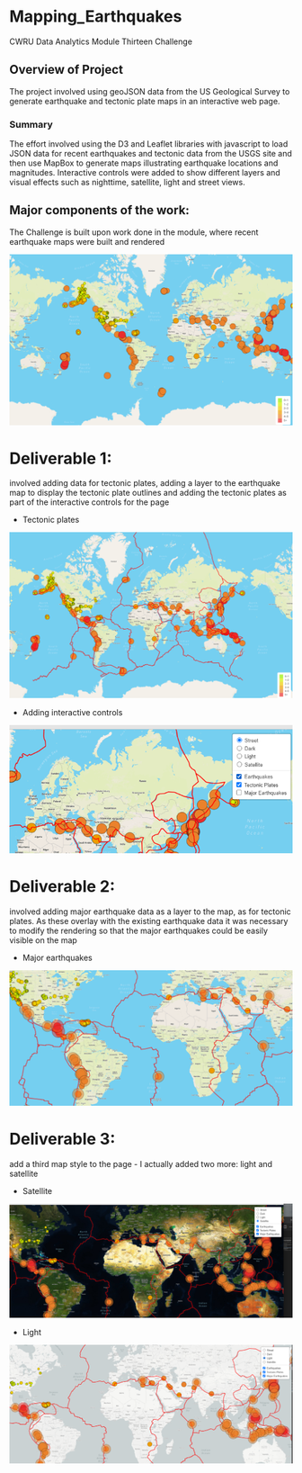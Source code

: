 # Mapping_Earthquakes

CWRU Data Analytics Module Thirteen Challenge


## Overview of Project

The project involved using geoJSON data from the US Geological Survey to generate earthquake and tectonic plate maps in an interactive web page.  

### Summary

The effort involved using the D3 and Leaflet libraries with javascript to load JSON data for recent earthquakes and tectonic data from the USGS site and then use MapBox to generate maps illustrating earthquake locations and magnitudes.  Interactive controls were added to show different layers and visual effects such as nighttime, satellite, light and street views.  

## Major components of the work:

The Challenge is built upon work done in the module, where recent earthquake maps were built and rendered  

![img](https://github.com/fhsal/Mapping_Earthquakes/blob/main/Earthquake_Challenge/images/quake1_module.png)


# Deliverable 1: 
involved adding data for tectonic plates, adding a layer to the earthquake map to display the tectonic plate outlines and adding the tectonic plates as part of the interactive controls for the page 

* Tectonic plates

![img](https://github.com/fhsal/Mapping_Earthquakes/blob/main/Earthquake_Challenge/images/quake2_plates.png)

* Adding interactive controls 

![img](https://github.com/fhsal/Mapping_Earthquakes/blob/main/Earthquake_Challenge/images/quake2_plates_controls.png)


# Deliverable 2: 
involved adding major earthquake data as a layer to the map, as for tectonic plates.  As these overlay with the existing earthquake data it was necessary to modify the rendering so that the major earthquakes could be easily visible on the map

* Major earthquakes 

![img](https://github.com/fhsal/Mapping_Earthquakes/blob/main/Earthquake_Challenge/images/quake2_major_quakes.png)


# Deliverable 3: 
add a third map style to the page - I actually added two more:  light and satellite 


* Satellite

![img](https://github.com/fhsal/Mapping_Earthquakes/blob/main/Earthquake_Challenge/images/quake2_satellite.png)

* Light 

![img](https://github.com/fhsal/Mapping_Earthquakes/blob/main/Earthquake_Challenge/images/quake2_light.png)


